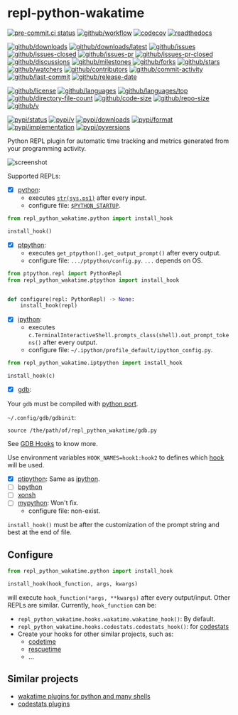 # repl-python-wakatime

[![pre-commit.ci status](https://results.pre-commit.ci/badge/github/wakatime/repl-python-wakatime/main.svg)](https://results.pre-commit.ci/latest/github/wakatime/repl-python-wakatime/main)
[![github/workflow](https://github.com/wakatime/repl-python-wakatime/actions/workflows/main.yml/badge.svg)](https://github.com/wakatime/repl-python-wakatime/actions)
[![codecov](https://codecov.io/gh/wakatime/repl-python-wakatime/branch/main/graph/badge.svg)](https://codecov.io/gh/wakatime/repl-python-wakatime)
[![readthedocs](https://shields.io/readthedocs/repl-python-wakatime)](https://repl-python-wakatime.readthedocs.io)

[![github/downloads](https://shields.io/github/downloads/wakatime/repl-python-wakatime/total)](https://github.com/wakatime/repl-python-wakatime/releases)
[![github/downloads/latest](https://shields.io/github/downloads/wakatime/repl-python-wakatime/latest/total)](https://github.com/wakatime/repl-python-wakatime/releases/latest)
[![github/issues](https://shields.io/github/issues/wakatime/repl-python-wakatime)](https://github.com/wakatime/repl-python-wakatime/issues)
[![github/issues-closed](https://shields.io/github/issues-closed/wakatime/repl-python-wakatime)](https://github.com/wakatime/repl-python-wakatime/issues?q=is%3Aissue+is%3Aclosed)
[![github/issues-pr](https://shields.io/github/issues-pr/wakatime/repl-python-wakatime)](https://github.com/wakatime/repl-python-wakatime/pulls)
[![github/issues-pr-closed](https://shields.io/github/issues-pr-closed/wakatime/repl-python-wakatime)](https://github.com/wakatime/repl-python-wakatime/pulls?q=is%3Apr+is%3Aclosed)
[![github/discussions](https://shields.io/github/discussions/wakatime/repl-python-wakatime)](https://github.com/wakatime/repl-python-wakatime/discussions)
[![github/milestones](https://shields.io/github/milestones/all/wakatime/repl-python-wakatime)](https://github.com/wakatime/repl-python-wakatime/milestones)
[![github/forks](https://shields.io/github/forks/wakatime/repl-python-wakatime)](https://github.com/wakatime/repl-python-wakatime/network/members)
[![github/stars](https://shields.io/github/stars/wakatime/repl-python-wakatime)](https://github.com/wakatime/repl-python-wakatime/stargazers)
[![github/watchers](https://shields.io/github/watchers/wakatime/repl-python-wakatime)](https://github.com/wakatime/repl-python-wakatime/watchers)
[![github/contributors](https://shields.io/github/contributors/wakatime/repl-python-wakatime)](https://github.com/wakatime/repl-python-wakatime/graphs/contributors)
[![github/commit-activity](https://shields.io/github/commit-activity/w/wakatime/repl-python-wakatime)](https://github.com/wakatime/repl-python-wakatime/graphs/commit-activity)
[![github/last-commit](https://shields.io/github/last-commit/wakatime/repl-python-wakatime)](https://github.com/wakatime/repl-python-wakatime/commits)
[![github/release-date](https://shields.io/github/release-date/wakatime/repl-python-wakatime)](https://github.com/wakatime/repl-python-wakatime/releases/latest)

[![github/license](https://shields.io/github/license/wakatime/repl-python-wakatime)](https://github.com/wakatime/repl-python-wakatime/blob/main/LICENSE)
[![github/languages](https://shields.io/github/languages/count/wakatime/repl-python-wakatime)](https://github.com/wakatime/repl-python-wakatime)
[![github/languages/top](https://shields.io/github/languages/top/wakatime/repl-python-wakatime)](https://github.com/wakatime/repl-python-wakatime)
[![github/directory-file-count](https://shields.io/github/directory-file-count/wakatime/repl-python-wakatime)](https://github.com/wakatime/repl-python-wakatime)
[![github/code-size](https://shields.io/github/languages/code-size/wakatime/repl-python-wakatime)](https://github.com/wakatime/repl-python-wakatime)
[![github/repo-size](https://shields.io/github/repo-size/wakatime/repl-python-wakatime)](https://github.com/wakatime/repl-python-wakatime)
[![github/v](https://shields.io/github/v/release/wakatime/repl-python-wakatime)](https://github.com/wakatime/repl-python-wakatime)

[![pypi/status](https://shields.io/pypi/status/repl-python-wakatime)](https://pypi.org/project/repl-python-wakatime/#description)
[![pypi/v](https://shields.io/pypi/v/repl-python-wakatime)](https://pypi.org/project/repl-python-wakatime/#history)
[![pypi/downloads](https://shields.io/pypi/dd/repl-python-wakatime)](https://pypi.org/project/repl-python-wakatime/#files)
[![pypi/format](https://shields.io/pypi/format/repl-python-wakatime)](https://pypi.org/project/repl-python-wakatime/#files)
[![pypi/implementation](https://shields.io/pypi/implementation/repl-python-wakatime)](https://pypi.org/project/repl-python-wakatime/#files)
[![pypi/pyversions](https://shields.io/pypi/pyversions/repl-python-wakatime)](https://pypi.org/project/repl-python-wakatime/#files)

Python REPL plugin for automatic time tracking and metrics generated from your
programming activity.

![screenshot](https://github.com/user-attachments/assets/b745d591-60ac-462e-9485-1828914706a1)

Supported REPLs:

- [x] [python](https://github.com/python/cpython):
  - executes
    [`str(sys.ps1)`](https://docs.python.org/3/library/sys.html#sys.ps1) after
    every input.
  - configure file:
    [`$PYTHON_STARTUP`](https://docs.python.org/3/using/cmdline.html#envvar-PYTHONSTARTUP).

```python
from repl_python_wakatime.python import install_hook

install_hook()
```

- [x] [ptpython](https://github.com/prompt-toolkit/ptpython):
  - executes `get_ptpython().get_output_prompt()` after every output.
  - configure file: `.../ptpython/config.py`. `...` depends on OS.

```python
from ptpython.repl import PythonRepl
from repl_python_wakatime.ptpython import install_hook


def configure(repl: PythonRepl) -> None:
    install_hook(repl)
```

- [x] [ipython](https://github.com/ipython/ipython):
  - executes
    `c.TerminalInteractiveShell.prompts_class(shell).out_prompt_tokens()` after
    every output.
  - configure file: `~/.ipython/profile_default/ipython_config.py`.

```python
from repl_python_wakatime.iptpython import install_hook

install_hook(c)
```

- [x] [gdb](https://sourceware.org/gdb/):

Your `gdb` must be compiled with
[python port](https://sourceware.org/gdb/current/onlinedocs/gdb.html/Python.html).

`~/.config/gdb/gdbinit`:

```gdb
source /the/path/of/repl_python_wakatime/gdb.py
```

See [GDB Hooks](https://sourceware.org/gdb/current/onlinedocs/gdb.html/Hooks.html)
to know more.

Use environment variables `HOOK_NAMES=hook1:hook2` to defines which
[hook](#configure) will be used.

- [x] [ptipython](https://github.com/prompt-toolkit/ptpython): Same as
  [ipython](https://github.com/ipython/ipython).
- [ ] [bpython](https://github.com/bpython/bpython)
- [ ] [xonsh](https://github.com/xonsh/xonsh)
- [ ] [mypython](https://github.com/asmeurer/mypython): Won't fix.
  - configure file: non-exist.

`install_hook()` must be after the customization of the prompt string and best
at the end of file.

## Configure

```python
from repl_python_wakatime.python import install_hook

install_hook(hook_function, args, kwargs)
```

will execute `hook_function(*args, **kwargs)` after every output/input. Other
REPLs are similar. Currently, `hook_function` can be:

- `repl_python_wakatime.hooks.wakatime.wakatime_hook()`: By default.
- `repl_python_wakatime.hooks.codestats.codestats_hook()`: for [codestats](https://codestats.net/)
- Create your hooks for other similar projects, such as:
  - [codetime](https://codetime.dev/)
  - [rescuetime](https://www.rescuetime.com/)
  - ...

## Similar projects

- [wakatime plugins for python and many shells](https://wakatime.com/terminal)
- [codestats plugins](https://codestats.net/plugins)
